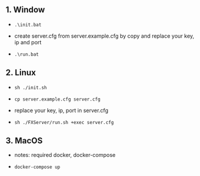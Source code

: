 ## 1. Window

- `.\init.bat`

- create server.cfg from server.example.cfg by copy and replace your key, ip and port

- `.\run.bat`

## 2. Linux

- `sh ./init.sh`

- `cp server.example.cfg server.cfg`

- replace your key, ip, port in server.cfg

- `sh ./FXServer/run.sh +exec server.cfg`

## 3. MacOS 

* notes: required docker, docker-compose

- `docker-compose up`